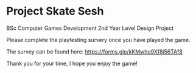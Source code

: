 # Project Skate Sesh
BSc Computer Games Development 2nd Year Level Design Project

Please complete the playtesting survery once you have played the game.

The survey can be found here: https://forms.gle/kKMwho9Xf8j56TAf8

Thank you for your time, I hope you enjoy the game!
